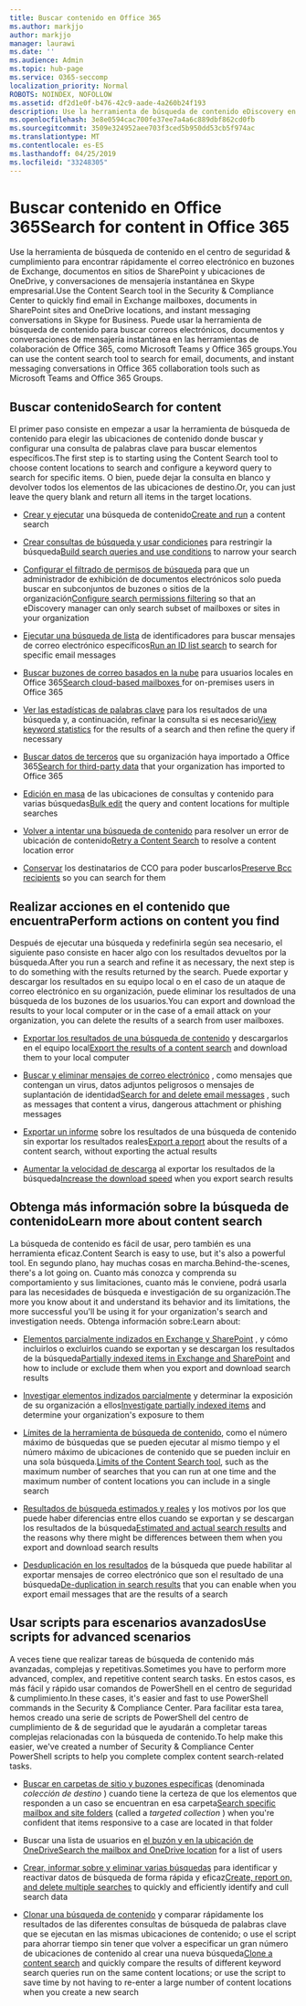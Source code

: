 ```yaml
---
title: Buscar contenido en Office 365
ms.author: markjjo
author: markjjo
manager: laurawi
ms.date: ''
ms.audience: Admin
ms.topic: hub-page
ms.service: O365-seccomp
localization_priority: Normal
ROBOTS: NOINDEX, NOFOLLOW
ms.assetid: df2d1e0f-b476-42c9-aade-4a260b24f193
description: Use la herramienta de búsqueda de contenido eDiscovery en el centro de seguridad & cumplimiento para encontrar rápidamente el correo electrónico en buzones de Exchange, documentos en sitios de SharePoint y ubicaciones de OneDrive, y conversaciones de mensajería instantánea en Skype empresarial.
ms.openlocfilehash: 3e8e0594cac700fe37ee7a4a6c889dbf862cd0fb
ms.sourcegitcommit: 3509e324952aee703f3ced5b950dd53cb5f974ac
ms.translationtype: MT
ms.contentlocale: es-ES
ms.lasthandoff: 04/25/2019
ms.locfileid: "33248305"
---
```

# <a name="search-for-content-in-office-365"></a><span data-ttu-id="4757c-103">Buscar contenido en Office 365</span><span class="sxs-lookup"><span data-stu-id="4757c-103">Search for content in Office 365</span></span>

<span data-ttu-id="4757c-104">Use la herramienta de búsqueda de contenido en el centro de seguridad & cumplimiento para encontrar rápidamente el correo electrónico en buzones de Exchange, documentos en sitios de SharePoint y ubicaciones de OneDrive, y conversaciones de mensajería instantánea en Skype empresarial.</span><span class="sxs-lookup"><span data-stu-id="4757c-104">Use the Content Search tool in the Security & Compliance Center to quickly find email in Exchange mailboxes, documents in SharePoint sites and OneDrive locations, and instant messaging conversations in Skype for Business.</span></span> <span data-ttu-id="4757c-105">Puede usar la herramienta de búsqueda de contenido para buscar correos electrónicos, documentos y conversaciones de mensajería instantánea en las herramientas de colaboración de Office 365, como Microsoft Teams y Office 365 groups.</span><span class="sxs-lookup"><span data-stu-id="4757c-105">You can use the content search tool to search for email, documents, and instant messaging conversations in Office 365 collaboration tools such as Microsoft Teams and Office 365 Groups.</span></span>
  
## <a name="search-for-content"></a><span data-ttu-id="4757c-106">Buscar contenido</span><span class="sxs-lookup"><span data-stu-id="4757c-106">Search for content</span></span>

<span data-ttu-id="4757c-107">El primer paso consiste en empezar a usar la herramienta de búsqueda de contenido para elegir las ubicaciones de contenido donde buscar y configurar una consulta de palabras clave para buscar elementos específicos.</span><span class="sxs-lookup"><span data-stu-id="4757c-107">The first step is to starting using the Content Search tool to choose content locations to search and configure a keyword query to search for specific items.</span></span> <span data-ttu-id="4757c-108">O bien, puede dejar la consulta en blanco y devolver todos los elementos de las ubicaciones de destino.</span><span class="sxs-lookup"><span data-stu-id="4757c-108">Or, you can just leave the query blank and return all items in the target locations.</span></span>
  
- <span data-ttu-id="4757c-109">[Crear y ejecutar](content-search.md) una búsqueda de contenido</span><span class="sxs-lookup"><span data-stu-id="4757c-109">[Create and run](content-search.md) a content search</span></span> 
    
- <span data-ttu-id="4757c-110">[Crear consultas de búsqueda y usar condiciones](keyword-queries-and-search-conditions.md) para restringir la búsqueda</span><span class="sxs-lookup"><span data-stu-id="4757c-110">[Build search queries and use conditions](keyword-queries-and-search-conditions.md) to narrow your search</span></span> 
    
- <span data-ttu-id="4757c-111">[Configurar el filtrado de permisos de búsqueda](permissions-filtering-for-content-search.md) para que un administrador de exhibición de documentos electrónicos solo pueda buscar en subconjuntos de buzones o sitios de la organización</span><span class="sxs-lookup"><span data-stu-id="4757c-111">[Configure search permissions filtering](permissions-filtering-for-content-search.md) so that an eDiscovery manager can only search subset of mailboxes or sites in your organization</span></span> 
    
- <span data-ttu-id="4757c-112">[Ejecutar una búsqueda de lista](csv-file-for-an-id-list-content-search.md) de identificadores para buscar mensajes de correo electrónico específicos</span><span class="sxs-lookup"><span data-stu-id="4757c-112">[Run an ID list search](csv-file-for-an-id-list-content-search.md) to search for specific email messages</span></span> 
    
- <span data-ttu-id="4757c-113">[Buscar buzones de correo basados en la nube](search-cloud-based-mailboxes-for-on-premises-users.md) para usuarios locales en Office 365</span><span class="sxs-lookup"><span data-stu-id="4757c-113">[Search cloud-based mailboxes ](search-cloud-based-mailboxes-for-on-premises-users.md) for on-premises users in Office 365</span></span>

- <span data-ttu-id="4757c-114">[Ver las estadísticas de palabras clave](view-keyword-statistics-for-content-search.md) para los resultados de una búsqueda y, a continuación, refinar la consulta si es necesario</span><span class="sxs-lookup"><span data-stu-id="4757c-114">[View keyword statistics](view-keyword-statistics-for-content-search.md) for the results of a search and then refine the query if necessary</span></span> 
    
- <span data-ttu-id="4757c-115">[Buscar datos de terceros](use-content-search-to-search-third-party-data-that-was-imported.md) que su organización haya importado a Office 365</span><span class="sxs-lookup"><span data-stu-id="4757c-115">[Search for third-party data](use-content-search-to-search-third-party-data-that-was-imported.md) that your organization has imported to Office 365</span></span> 
    
- <span data-ttu-id="4757c-116">[Edición en masa](bulk-edit-content-searches.md) de las ubicaciones de consultas y contenido para varias búsquedas</span><span class="sxs-lookup"><span data-stu-id="4757c-116">[Bulk edit](bulk-edit-content-searches.md) the query and content locations for multiple searches</span></span> 
    
- <span data-ttu-id="4757c-117">[Volver a intentar una búsqueda de contenido](retry-failed-content-search.md) para resolver un error de ubicación de contenido</span><span class="sxs-lookup"><span data-stu-id="4757c-117">[Retry a Content Search](retry-failed-content-search.md) to resolve a content location error</span></span>

- <span data-ttu-id="4757c-118">[Conservar](https://docs.microsoft.com/exchange/policy-and-compliance/holds/preserve-bcc-recipients-and-group-members) los destinatarios de CCO para poder buscarlos</span><span class="sxs-lookup"><span data-stu-id="4757c-118">[Preserve Bcc recipients](https://docs.microsoft.com/exchange/policy-and-compliance/holds/preserve-bcc-recipients-and-group-members) so you can search for them</span></span> 


## <a name="perform-actions-on-content-you-find"></a><span data-ttu-id="4757c-119">Realizar acciones en el contenido que encuentra</span><span class="sxs-lookup"><span data-stu-id="4757c-119">Perform actions on content you find</span></span>

<span data-ttu-id="4757c-120">Después de ejecutar una búsqueda y redefinirla según sea necesario, el siguiente paso consiste en hacer algo con los resultados devueltos por la búsqueda.</span><span class="sxs-lookup"><span data-stu-id="4757c-120">After you run a search and refine it as necessary, the next step is to do something with the results returned by the search.</span></span> <span data-ttu-id="4757c-121">Puede exportar y descargar los resultados en su equipo local o en el caso de un ataque de correo electrónico en su organización, puede eliminar los resultados de una búsqueda de los buzones de los usuarios.</span><span class="sxs-lookup"><span data-stu-id="4757c-121">You can export and download the results to your local computer or in the case of a email attack on your organization, you can delete the results of a search from user mailboxes.</span></span>
  
- <span data-ttu-id="4757c-122">[Exportar los resultados de una búsqueda de contenido](export-search-results.md) y descargarlos en el equipo local</span><span class="sxs-lookup"><span data-stu-id="4757c-122">[Export the results of a content search](export-search-results.md) and download them to your local computer</span></span> 
    
- <span data-ttu-id="4757c-123">[Buscar y eliminar mensajes de correo electrónico](search-for-and-delete-messages-in-your-organization.md) , como mensajes que contengan un virus, datos adjuntos peligrosos o mensajes de suplantación de identidad</span><span class="sxs-lookup"><span data-stu-id="4757c-123">[Search for and delete email messages](search-for-and-delete-messages-in-your-organization.md) , such as messages that content a virus, dangerous attachment or phishing messages</span></span> 
    
- <span data-ttu-id="4757c-124">[Exportar un informe](export-a-content-search-report.md) sobre los resultados de una búsqueda de contenido sin exportar los resultados reales</span><span class="sxs-lookup"><span data-stu-id="4757c-124">[Export a report](export-a-content-search-report.md) about the results of a content search, without exporting the actual results</span></span> 
    
- <span data-ttu-id="4757c-125">[Aumentar la velocidad de descarga](increase-download-speeds-when-exporting-ediscovery-results.md) al exportar los resultados de la búsqueda</span><span class="sxs-lookup"><span data-stu-id="4757c-125">[Increase the download speed](increase-download-speeds-when-exporting-ediscovery-results.md) when you export search results</span></span> 
    
## <a name="learn-more-about-content-search"></a><span data-ttu-id="4757c-126">Obtenga más información sobre la búsqueda de contenido</span><span class="sxs-lookup"><span data-stu-id="4757c-126">Learn more about content search</span></span>

<span data-ttu-id="4757c-127">La búsqueda de contenido es fácil de usar, pero también es una herramienta eficaz.</span><span class="sxs-lookup"><span data-stu-id="4757c-127">Content Search is easy to use, but it's also a powerful tool.</span></span> <span data-ttu-id="4757c-128">En segundo plano, hay muchas cosas en marcha.</span><span class="sxs-lookup"><span data-stu-id="4757c-128">Behind-the-scenes, there's a lot going on.</span></span> <span data-ttu-id="4757c-129">Cuanto más conozca y comprenda su comportamiento y sus limitaciones, cuanto más le conviene, podrá usarla para las necesidades de búsqueda e investigación de su organización.</span><span class="sxs-lookup"><span data-stu-id="4757c-129">The more you know about it and understand its behavior and its limitations, the more successful you'll be using it for your organization's search and investigation needs.</span></span> <span data-ttu-id="4757c-130">Obtenga información sobre:</span><span class="sxs-lookup"><span data-stu-id="4757c-130">Learn about:</span></span>
  
- <span data-ttu-id="4757c-131">[Elementos parcialmente indizados en Exchange y SharePoint](partially-indexed-items-in-content-search.md) , y cómo incluirlos o excluirlos cuando se exportan y se descargan los resultados de la búsqueda</span><span class="sxs-lookup"><span data-stu-id="4757c-131">[Partially indexed items in Exchange and SharePoint](partially-indexed-items-in-content-search.md) and how to include or exclude them when you export and download search results</span></span> 
    
- <span data-ttu-id="4757c-132">[Investigar elementos indizados parcialmente](investigating-partially-indexed-items-in-ediscovery.md) y determinar la exposición de su organización a ellos</span><span class="sxs-lookup"><span data-stu-id="4757c-132">[Investigate partially indexed items](investigating-partially-indexed-items-in-ediscovery.md) and determine your organization's exposure to them</span></span> 
    
- <span data-ttu-id="4757c-133">[Límites de la herramienta de búsqueda de contenido](limits-for-content-search.md), como el número máximo de búsquedas que se pueden ejecutar al mismo tiempo y el número máximo de ubicaciones de contenido que se pueden incluir en una sola búsqueda.</span><span class="sxs-lookup"><span data-stu-id="4757c-133">[Limits of the Content Search tool](limits-for-content-search.md), such as the maximum number of searches that you can run at one time and the maximum number of content locations you can include in a single search</span></span> 
    
- <span data-ttu-id="4757c-134">[Resultados de búsqueda estimados y reales](differences-between-estimated-and-actual-ediscovery-search-results.md) y los motivos por los que puede haber diferencias entre ellos cuando se exportan y se descargan los resultados de la búsqueda</span><span class="sxs-lookup"><span data-stu-id="4757c-134">[Estimated and actual search results](differences-between-estimated-and-actual-ediscovery-search-results.md) and the reasons why there might be differences between them when you export and download search results</span></span> 
    
- <span data-ttu-id="4757c-135">[Desduplicación en los resultados](de-duplication-in-ediscovery-search-results.md) de la búsqueda que puede habilitar al exportar mensajes de correo electrónico que son el resultado de una búsqueda</span><span class="sxs-lookup"><span data-stu-id="4757c-135">[De-duplication in search results](de-duplication-in-ediscovery-search-results.md) that you can enable when you export email messages that are the results of a search</span></span> 
    
## <a name="use-scripts-for-advanced-scenarios"></a><span data-ttu-id="4757c-136">Usar scripts para escenarios avanzados</span><span class="sxs-lookup"><span data-stu-id="4757c-136">Use scripts for advanced scenarios</span></span>

<span data-ttu-id="4757c-137">A veces tiene que realizar tareas de búsqueda de contenido más avanzadas, complejas y repetitivas.</span><span class="sxs-lookup"><span data-stu-id="4757c-137">Sometimes you have to perform more advanced, complex, and repetitive content search tasks.</span></span> <span data-ttu-id="4757c-138">En estos casos, es más fácil y rápido usar comandos de PowerShell en el centro de seguridad & cumplimiento.</span><span class="sxs-lookup"><span data-stu-id="4757c-138">In these cases, it's easier and fast to use PowerShell commands in the Security & Compliance Center.</span></span> <span data-ttu-id="4757c-139">Para facilitar esta tarea, hemos creado una serie de scripts de PowerShell del centro de cumplimiento de & de seguridad que le ayudarán a completar tareas complejas relacionadas con la búsqueda de contenido.</span><span class="sxs-lookup"><span data-stu-id="4757c-139">To help make this easier, we've created a number of Security & Compliance Center PowerShell scripts to help you complete complex content search-related tasks.</span></span>
  
- <span data-ttu-id="4757c-140">[Buscar en carpetas de sitio y buzones específicas](use-content-search-for-targeted-collections.md) (denominada *colección de destino* ) cuando tiene la certeza de que los elementos que responden a un caso se encuentran en esa carpeta</span><span class="sxs-lookup"><span data-stu-id="4757c-140">[Search specific mailbox and site folders](use-content-search-for-targeted-collections.md) (called a  *targeted collection*  ) when you're confident that items responsive to a case are located in that folder</span></span> 
    
- <span data-ttu-id="4757c-141">Buscar una lista de usuarios en [el buzón y en la ubicación de OneDrive](search-the-mailbox-and-onedrive-for-business-for-a-list-of-users.md)</span><span class="sxs-lookup"><span data-stu-id="4757c-141">[Search the mailbox and OneDrive location](search-the-mailbox-and-onedrive-for-business-for-a-list-of-users.md) for a list of users</span></span> 
    
- <span data-ttu-id="4757c-142">[Crear, informar sobre y eliminar varias búsquedas](create-report-on-and-delete-multiple-content-searches.md) para identificar y reactivar datos de búsqueda de forma rápida y eficaz</span><span class="sxs-lookup"><span data-stu-id="4757c-142">[Create, report on, and delete multiple searches](create-report-on-and-delete-multiple-content-searches.md) to quickly and efficiently identify and cull search data</span></span> 
    
- <span data-ttu-id="4757c-143">[Clonar una búsqueda de contenido](clone-a-content-search.md) y comparar rápidamente los resultados de las diferentes consultas de búsqueda de palabras clave que se ejecutan en las mismas ubicaciones de contenido; o use el script para ahorrar tiempo sin tener que volver a especificar un gran número de ubicaciones de contenido al crear una nueva búsqueda</span><span class="sxs-lookup"><span data-stu-id="4757c-143">[Clone a content search](clone-a-content-search.md) and quickly compare the results of different keyword search queries run on the same content locations; or use the script to save time by not having to re-enter a large number of content locations when you create a new search</span></span> 
    

